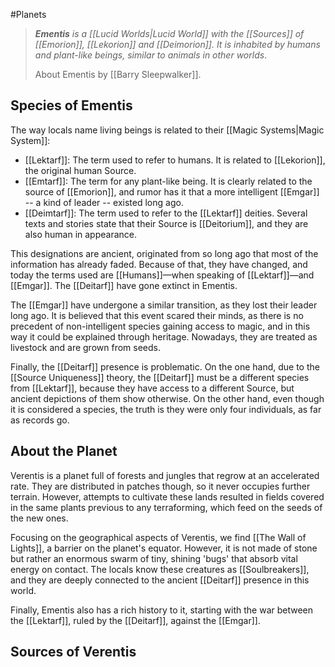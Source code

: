 #Planets  
>***Ementis** is a [[Lucid Worlds|Lucid World]] with the [[Sources]] of [[Emorion]], [[Lekorion]] and [[Deimorion]]. It is inhabited by humans and plant-like beings, similar to animals in other worlds*.
>
>About Ementis
>by [[Barry Sleepwalker]].

## Species of Ementis
The way locals name living beings is related to their [[Magic Systems|Magic System]]:
+ [[Lektarf]]: The term used to refer to humans. It is related to  [[Lekorion]], the original human Source.
+ [[Emtarf]]: The term for any plant-like being. It is clearly related to the source of [[Emorion]], and rumor has it that a more intelligent [[Emgar]] -- a kind of leader -- existed long ago.
+ [[Deimtarf]]: The term used to refer to the [[Lektarf]] deities. Several texts and stories state that their Source is [[Deitorium]], and they are also human in appearance.

This designations are ancient, originated from so long ago that most of the information has already faded. Because of that, they have changed, and today the terms used are [[Humans]]—when speaking of [[Lektarf]]—and [[Emgar]]. The [[Deitarf]] have gone extinct in Ementis.

The [[Emgar]] have undergone a similar transition, as they lost their leader long ago. It is believed that this event scared their minds, as there is no precedent of non-intelligent species gaining access to magic, and in this way it could be explained through heritage. Nowadays, they are treated as livestock and are grown from seeds.

Finally, the [[Deitarf]] presence is problematic. On the one hand, due to the [[Source Uniqueness]] theory, the [[Deitarf]] must be a different species from [[Lektarf]], because they have access to a different Source, but ancient depictions of them show otherwise. On the other hand, even though it is considered a species, the truth is they were only four individuals, as far as records go.

## About the Planet
Verentis is a planet full of forests and jungles that regrow at an accelerated rate. They are distributed in patches though, so it never occupies further terrain. However, attempts to cultivate these lands resulted in fields covered in the same plants previous to any terraforming, which feed on the seeds of the new ones. 

Focusing on the geographical aspects of Verentis, we find [[The Wall of Lights]], a barrier on the planet's equator. However, it is not made of stone but rather an enormous swarm of tiny, shining 'bugs' that absorb vital energy on contact. The locals know these creatures as [[Soulbreakers]], and they are deeply connected to the ancient [[Deitarf]] presence in this world.

Finally, Ementis also has a rich history to it, starting with the war between the [[Lektarf]], ruled by the [[Deitarf]], against the [[Emgar]].

## Sources of Verentis
